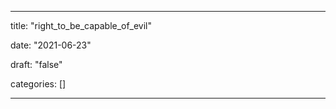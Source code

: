 
---

title: "right\_to\_be\_capable\_of\_evil"

date: "2021-06-23"

draft: "false"

categories: []

---

